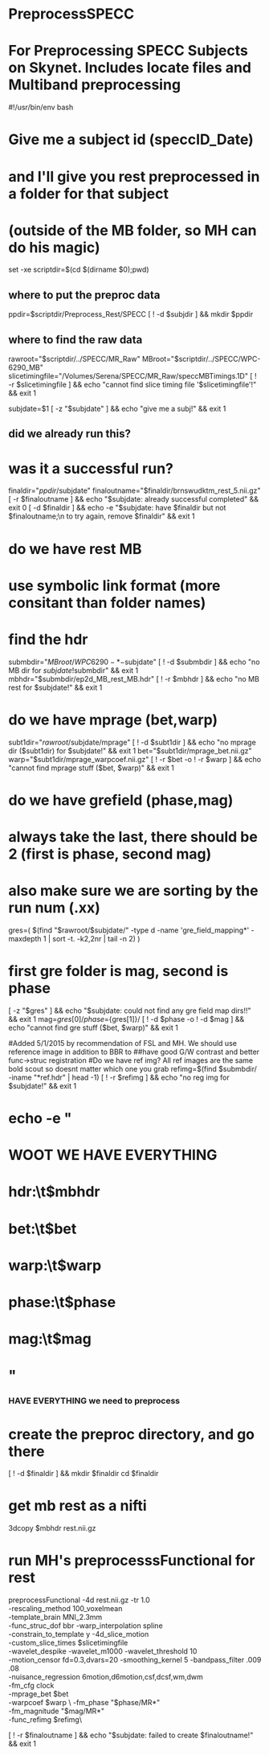 # PreprocessSPECC
# For Preprocessing SPECC Subjects on Skynet. Includes locate files and Multiband preprocessing
#!/usr/bin/env bash
# Give me a subject id (speccID_Date)
# and I'll give you rest preprocessed in a folder for that subject
#  (outside of the MB folder, so MH can do his magic)




set -xe
scriptdir=$(cd $(dirname $0);pwd)

## where to put the preproc data
ppdir=$scriptdir/Preprocess_Rest/SPECC
[ ! -d $subjdir ] && mkdir $ppdir


## where to find the raw data
rawroot="$scriptdir/../SPECC/MR_Raw"
MBroot="$scriptdir/../SPECC/WPC-6290_MB"
slicetimingfile="/Volumes/Serena/SPECC/MR_Raw/speccMBTimings.1D"
[ ! -r $slicetimingfile ] && echo "cannot find slice timing file '$slicetimingfile'!" && exit 1

subjdate=$1
[ -z "$subjdate" ] && echo "give me a subj!" && exit 1

## did we already run this?
#  was it a successful run?

finaldir="$ppdir/$subjdate"
finaloutname="$finaldir/brnswudktm_rest_5.nii.gz"
[ -r $finaloutname ] &&  echo "$subjdate: already successful completed" && exit 0
[ -d $finaldir ] &&  echo -e "$subjdate: have $finaldir but not $finaloutname;\n to try again, remove $finaldir" && exit 1


# do we have rest MB
#  use symbolic link format (more consitant than folder names)
# find the hdr
submbdir="$MBroot/WPC6290-*-$subjdate"
[ ! -d $submbdir ] && echo "no MB dir for $subjdate!$submbdir" && exit 1
mbhdr="$submbdir/ep2d_MB_rest_MB.hdr"
[ ! -r $mbhdr ] && echo "no MB rest for $subjdate!" && exit 1

# do we have mprage (bet,warp)
subt1dir="$rawroot/$subjdate/mprage"
[ ! -d $subt1dir ] && echo "no mprage dir ($subt1dir) for $subjdate!" && exit 1
bet="$subt1dir/mprage_bet.nii.gz"
warp="$subt1dir/mprage_warpcoef.nii.gz"
[ ! -r $bet -o ! -r $warp ] && echo "cannot find mprage stuff ($bet, $warp)" && exit 1

# do we have grefield (phase,mag)
# always take the last, there should be 2 (first is phase, second mag)
# also make sure we are sorting by the run num (.xx)
gres=( $(find  "$rawroot/$subjdate/" -type d -name 'gre_field_mapping*' -maxdepth 1 |
  sort -t. -k2,2nr |
  tail -n 2) )
# first gre folder is mag, second is phase
[ -z "$gres" ] && echo "$subjdate: could not find any gre field map dirs!!" && exit 1
mag=${gres[0]}/
phase=${gres[1]}/
[ ! -d $phase -o ! -d $mag ] && echo "cannot find gre stuff ($bet, $warp)" && exit 1

#Added 5/1/2015 by recommendation of FSL and MH. We should use reference image in addition to BBR to 
##have good G/W contrast and better func->struc registration
#Do we have ref img? All ref images are the same bold scout so doesnt matter which one you grab
refimg=$(find $submbdir/ -iname "*ref.hdr" | head -1)
[ ! -r $refimg ] && echo "no reg img for $subjdate!" && exit 1

# echo -e "
# WOOT WE HAVE EVERYTHING
# hdr:\t$mbhdr
# bet:\t$bet
# warp:\t$warp
# phase:\t$phase
# mag:\t$mag
# "


### HAVE EVERYTHING we need to preprocess

# create the preproc directory, and go there
[ ! -d $finaldir ] && mkdir $finaldir
cd $finaldir

# get mb rest as a nifti
3dcopy $mbhdr rest.nii.gz

# run MH's preprocesssFunctional for rest
preprocessFunctional -4d rest.nii.gz -tr 1.0 \
	-rescaling_method 100_voxelmean \
	-template_brain MNI_2.3mm \
	-func_struc_dof bbr -warp_interpolation spline \
	-constrain_to_template y -4d_slice_motion \
	-custom_slice_times $slicetimingfile \
	-wavelet_despike -wavelet_m1000 -wavelet_threshold 10 \
	-motion_censor fd=0.3,dvars=20 -smoothing_kernel 5 -bandpass_filter .009 .08 \
	-nuisance_regression 6motion,d6motion,csf,dcsf,wm,dwm \
      	-fm_cfg clock \
	-mprage_bet $bet \
	-warpcoef $warp \
	-fm_phase "$phase/MR*"\
       	-fm_magnitude "$mag/MR*"\
	-func_refimg $refimg\

[ ! -r $finaloutname ] &&  echo "$subjdate: failed to create $finaloutname!" && exit 1
